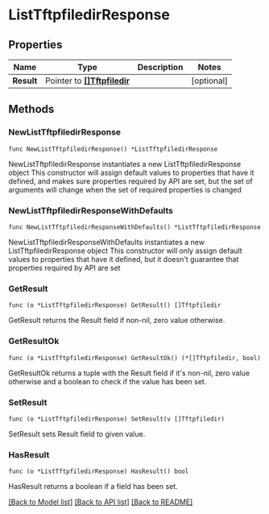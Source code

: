 # ListTftpfiledirResponse

## Properties

Name | Type | Description | Notes
------------ | ------------- | ------------- | -------------
**Result** | Pointer to [**[]Tftpfiledir**](Tftpfiledir.md) |  | [optional] 

## Methods

### NewListTftpfiledirResponse

`func NewListTftpfiledirResponse() *ListTftpfiledirResponse`

NewListTftpfiledirResponse instantiates a new ListTftpfiledirResponse object
This constructor will assign default values to properties that have it defined,
and makes sure properties required by API are set, but the set of arguments
will change when the set of required properties is changed

### NewListTftpfiledirResponseWithDefaults

`func NewListTftpfiledirResponseWithDefaults() *ListTftpfiledirResponse`

NewListTftpfiledirResponseWithDefaults instantiates a new ListTftpfiledirResponse object
This constructor will only assign default values to properties that have it defined,
but it doesn't guarantee that properties required by API are set

### GetResult

`func (o *ListTftpfiledirResponse) GetResult() []Tftpfiledir`

GetResult returns the Result field if non-nil, zero value otherwise.

### GetResultOk

`func (o *ListTftpfiledirResponse) GetResultOk() (*[]Tftpfiledir, bool)`

GetResultOk returns a tuple with the Result field if it's non-nil, zero value otherwise
and a boolean to check if the value has been set.

### SetResult

`func (o *ListTftpfiledirResponse) SetResult(v []Tftpfiledir)`

SetResult sets Result field to given value.

### HasResult

`func (o *ListTftpfiledirResponse) HasResult() bool`

HasResult returns a boolean if a field has been set.


[[Back to Model list]](../README.md#documentation-for-models) [[Back to API list]](../README.md#documentation-for-api-endpoints) [[Back to README]](../README.md)


